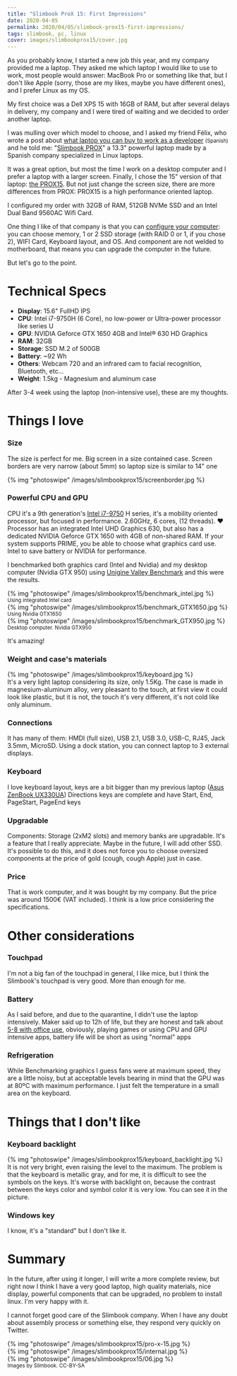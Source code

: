 ```yaml
---
title: "Slimbook ProX 15: First Impressions"
date: 2020-04-05
permalink: 2020/04/05/slimbook-prox15-first-impressions/
tags: slimbook, pc, linux
cover: images/slimbookprox15/cover.jpg
---
```


As you probably know, I started a new job this year, and my company provided me a laptop. They asked me which laptop I would like to use to work, most people would answer: MacBook Pro or something like that, but I don't like Apple (sorry, those are my likes, maybe you have different ones), and I prefer Linux as my OS.

My first choice was a Dell XPS 15 with 16GB of RAM, but after several delays in delivery, my company and I were tired of waiting and we decided to order another laptop.

I was mulling over which model to choose, and I asked my friend Félix, who wrote a post about [what laptop you can buy to work as a developer](https://felixgomez.eu/2019/12/01/que-ordenador-me-compro-para-desarrollar-ii/) <small>(Spanish)</small> and he told me: "[Slimbook PROX](https://slimbook.es/prox)" a 13.3" powerful laptop made by a Spanish company specialized in Linux laptops.

It was a great option, but most the time I work on a desktop computer and I prefer a laptop with a larger screen. Finally, I chose the 15" version of that laptop: [the PROX15](https://slimbook.es/prox15). But not just change the screen size, there are more differences from PROX: PROX15 is a high performance oriented laptop. 

I configured my order with 32GB of RAM, 512GB NVMe SSD and an Intel Dual Band 9560AC Wifi Card.

One thing I like of that company is that you can [configure your computer](https://slimbook.es/en/store/slimbook-pro-x-15/prox15-comprar): you can choose memory, 1 or 2 SSD storage (with RAID 0 or 1, if you chose 2), WIFI Card, Keyboard layout, and OS. And component are not welded to motherboard, that means you can upgrade the computer in the future. 

But let's go to the point.

# Technical Specs

* **Display**: 15.6" FullHD IPS
* **CPU**: Intel i7-9750H (6 Core), no low-power or Ultra-power processor like series U
* **GPU**: NVIDIA Geforce GTX 1650 4GB and Intel® 630 HD Graphics
* **RAM**: 32GB
* **Storage**: SSD M.2 of 500GB
* **Battery**: ~92 Wh
* **Others**: Webcam 720 and an infrared cam to facial recognition, Bluetooth, etc...
* **Weight**: 1.5kg - Magnesium and aluminum case


After 3-4 week using the laptop (non-intensive use), these are my thoughts.


# Things I love
### Size
The size is perfect for me. Big screen in a size contained case. Screen borders are very narrow (about 5mm) so laptop size is similar to 14" one

{% img "photoswipe" /images/slimbookprox15/screenborder.jpg %}

### Powerful CPU and GPU
CPU it's a 9th generation's [Intel i7-9750](https://www.intel.co.uk/content/www/uk/en/products/processors/core/i7-processors/i7-9750h.html) H series, it's a mobility oriented processor, but focused in performance. 2.60GHz, 6 cores, (12 threads). :heart: 
Processor has an integrated Intel UHD Graphics 630, but also has a dedicated NVIDIA Geforce GTX 1650 with 4GB of non-shared RAM. If your system supports PRIME, you be able to choose what graphics card use. Intel to save battery or NVIDIA for performance.

I benchmarked both graphics card (Intel and Nvidia) and my desktop computer (Nvidia GTX 950) using [Unigine Valley Benchmark](https://benchmark.unigine.com/valley) and this were the results.

<div class="mb-3 left-33">
 {% img "photoswipe" /images/slimbookprox15/benchmark_intel.jpg %}
 <small>Using integrated Intel card</small>
</div>
<div class="mb-3 left-33">
 {% img "photoswipe" /images/slimbookprox15/benchmark_GTX1650.jpg %}
 <small>Using Nvidia GTX1650</small>
</div>
<div class="mb-3 left-33">
 {% img "photoswipe" /images/slimbookprox15/benchmark_GTX950.jpg %}
 <small>Desktop computer. Nvidia GTX950</small>
</div>
<div class="clearfix"></div>

It's amazing! 

 

### Weight and case's materials
<div class="mb-3 right-50">
{% img "photoswipe" /images/slimbookprox15/keyboard.jpg %}
</div>
It's a very light laptop considering its size, only 1.5Kg. The case is made in magnesium-aluminum alloy, very pleasant to the touch, at first view it could look like plastic, but it is not, the touch it's very different, it's not cold like only aluminum.  


### Connections
It has many of them: HMDI (full size), USB 2.1, USB 3.0, USB-C, RJ45, Jack 3.5mm, MicroSD.
Using a dock station, you can connect laptop to 3 external displays.  

### Keyboard
I love keyboard layout, keys are a bit bigger than my previous laptop ([Asus ZenBook UX330UA](https://www.asus.com/es/Laptops/ASUS-ZenBook-UX330UA/)) Directions keys are complete and have Start, End, PageStart, PageEnd keys


### Upgradable
Components: Storage (2xM2 slots) and memory banks are upgradable. It's a feature that I really appreciate. Maybe in the future, I will add other SSD. It's possible to do this, and it does not force you to choose oversized components at the price of gold (cough, cough Apple) just in case.
<div class="clearfix"></div>

### Price
That is work computer, and it was bought by my company. But the price was around 1500€ (VAT included). I think is a low price considering the specifications.


# Other considerations

### Touchpad
I'm not a big fan of the touchpad in general, I like mice, but I think the Slimbook's touchpad is very good. More than enough for me.

### Battery
As I said before, and due to the quarantine, I didn't use the laptop intensively. Maker said up to 12h of life, but they are honest and talk about [5-8 with office use](https://slimbook.es/en/prox15-en#preguntasfreq), obviously, playing games or using CPU and GPU intensive apps, battery life will be short as using "normal" apps

### Refrigeration
While Benchmarking graphics I guess fans were at maximum speed, they are a little noisy, but at acceptable levels bearing in mind that the GPU was at 80ºC with maximum performance. I just felt the temperature in a small area on the keyboard.

# Things that I don't like

### Keyboard backlight
<div class="mb-3 right-33">
  {% img "photoswipe" /images/slimbookprox15/keyboard_backlight.jpg %}
</div>
It is not very bright, even raising the level to the maximum. 
The problem is that the keyboard is metallic gray, and for me, it is difficult to see the symbols on the keys. 
It's worse with backlight on, because the contrast between the keys color and symbol color it is very low. 
You can see it in the picture.

### Windows key
I know, it's a "standard" but I don't like it.
<div class="clearfix"></div>

# Summary
In the future, after using it longer, I will write a more complete review, but right now I think I have a very good laptop, high quality materials, nice display, powerful components that can be upgraded, no problem to install linux. I'm very happy with it. 

I cannot forget good care of the Slimbook company. When I have any doubt about assembly process or something else, they respond very quickly on Twitter.


<div class="mb-3 left-33">
 {% img "photoswipe" /images/slimbookprox15/pro-x-15.jpg %}
</div>
<div class="mb-3 right-33">
 {% img "photoswipe" /images/slimbookprox15/internal.jpg %}
</div>
<div class="mb-3 right-33">
 {% img "photoswipe" /images/slimbookprox15/06.jpg %}
</div>

<div class="clearfix"></div>
<small>Images by Slimbook. CC-BY-SA</small> 



 



 









